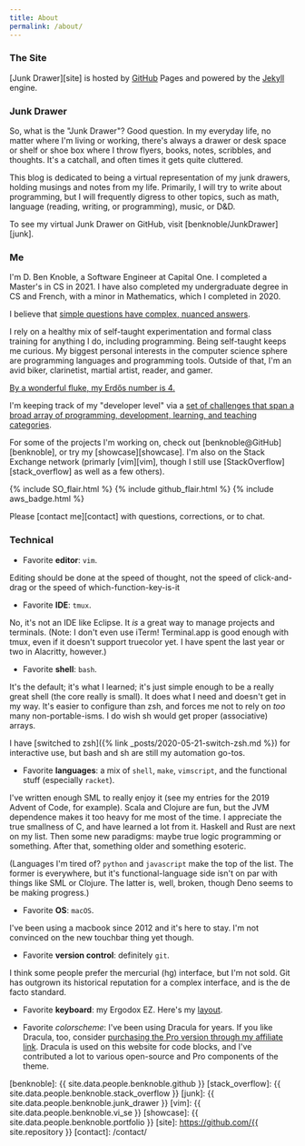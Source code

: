 ```yaml
---
title: About
permalink: /about/
---
```

### The Site

[Junk Drawer][site] is hosted by [GitHub][github] Pages and powered by the
[Jekyll][jekyll] engine.

### Junk Drawer

So, what is the "Junk Drawer"? Good question. In my everyday life, no matter
where I'm living or working, there's always a drawer or desk space or shelf or
shoe box where I throw flyers, books, notes, scribbles, and thoughts. It's a
catchall, and often times it gets quite cluttered.

This blog is dedicated to being a virtual representation of my junk drawers,
holding musings and notes from my life. Primarily, I will try to write about
programming, but I will frequently digress to other topics, such as math,
language (reading, writing, or programming), music, or D&D.

To see my virtual Junk Drawer on GitHub, visit [benknoble/JunkDrawer][junk].

### Me

I'm D. Ben Knoble, a Software Engineer at Capital One. I completed a Master's in
CS in 2021. I have also completed my undergraduate degree in CS and French, with
a minor in Mathematics, which I completed in 2020.

I believe that [simple questions have complex, nuanced
answers](https://earthly.dev/blog/thought-leaders/).

I rely on a healthy mix of self-taught experimentation and formal class training
for anything I do, including programming. Being self-taught keeps me curious. My
biggest personal interests in the computer science sphere are programming
languages and programming tools. Outside of that, I'm an avid biker,
clarinetist, martial artist, reader, and gamer.

[By a wonderful fluke, my Erdős number is 4.](https://sites.google.com/site/dicksites/)

I'm keeping track of my "developer level" via a [set of challenges that span a
broad array of programming, development, learning, and teaching
categories](https://benknoble.github.io/level-up/).

For some of the projects I'm working on, check out
[benknoble@GitHub][benknoble], or try my [showcase][showcase]. I'm also on
the Stack Exchange network (primarly [vim][vim], though I still use
[StackOverflow][stack_overflow] as well as a few others).

{% include SO_flair.html %}
{% include github_flair.html %}
{% include aws_badge.html %}

Please [contact me][contact] with questions, corrections, or to chat.

### Technical

- Favorite __editor__: `vim`.

Editing should be done at the speed of thought, not the speed of click-and-drag
or the speed of which-function-key-is-it

- Favorite __IDE__: `tmux`.

No, it's not an IDE like Eclipse. It *is* a great way to manage projects and
terminals. (Note: I don't even use iTerm! Terminal.app is good enough with tmux,
even if it doesn't support truecolor yet. I have spent the last year or two in
Alacritty, however.)

- Favorite __shell__: `bash`.

It's the default; it's what I learned; it's just simple enough to be a really
great shell (the core really is small). It does what I need and doesn't get in
my way. It's easier to configure than zsh, and forces me not to rely on *too*
many non-portable-isms. I do wish sh would get proper (associative) arrays.

I have [switched to zsh]({% link _posts/2020-05-21-switch-zsh.md %}) for
interactive use, but bash and sh are still my automation go-tos.

- Favorite __languages__: a mix of `shell`, `make`, `vimscript`, and the
functional stuff (especially `racket`).

I've written enough SML to really enjoy it (see my entries for the 2019 Advent
of Code, for example). Scala and Clojure are fun, but the JVM dependence makes
it too heavy for me most of the time. I appreciate the true smallness of C, and
have learned a lot from it. Haskell and Rust are next on my list. Then some new
paradigms: maybe true logic programming or something. After that, something
older and something esoteric.

(Languages I'm tired of? `python` and `javascript` make the top of the list. The
former is everywhere, but it's functional-language side isn't on par with things
like SML or Clojure. The latter is, well, broken, though Deno seems to be making
progress.)

- Favorite __OS__: `macOS`.

I've been using a macbook since 2012 and it's here to stay. I'm not convinced on
the new touchbar thing yet though.

- Favorite __version control__: definitely `git`.

I think some people prefer the mercurial (hg) interface, but I'm not sold. Git
has outgrown its historical reputation for a complex interface, and is the de
facto standard.

- Favorite **keyboard**: my Ergodox EZ. Here's my
[layout](https://configure.zsa.io/ergodox-ez/layouts/BNalB/latest/0).

- Favorite _colorscheme_: I've been using Dracula for years. If you like
Dracula, too, consider [purchasing the Pro version through my affiliate
link](https://gumroad.com/a/968545299/tPfIDt). Dracula is used on this website
for code blocks, and I've contributed a lot to various open-source and Pro
components of the theme.

<!-- Links -->
[github]: https://github.com/
[jekyll]: http://jekyllrb.com
[benknoble]: {{ site.data.people.benknoble.github }}
[stack_overflow]: {{ site.data.people.benknoble.stack_overflow }}
[junk]: {{ site.data.people.benknoble.junk_drawer }}
[vim]: {{ site.data.people.benknoble.vi_se }}
[showcase]: {{ site.data.people.benknoble.portfolio }}
[site]: https://github.com/{{ site.repository }}
[contact]: /contact/
